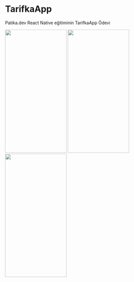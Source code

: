 # TarifkaApp
Patika.dev React Native eğitiminin TarifkaApp Ödevi

<img src="https://user-images.githubusercontent.com/67802869/192072132-bb9b4a29-61cf-45ca-b161-9a7be6d0b686.png" width=200px height=400px />  <img src="https://user-images.githubusercontent.com/67802869/192072153-1f8554ce-f328-45d4-b1a0-689207e09610.png" width=200px height=400px />  <img src="https://user-images.githubusercontent.com/67802869/192072218-6c8021c0-957b-44af-9a3e-5509a7340fa2.png" width=200px height=400px /> 
